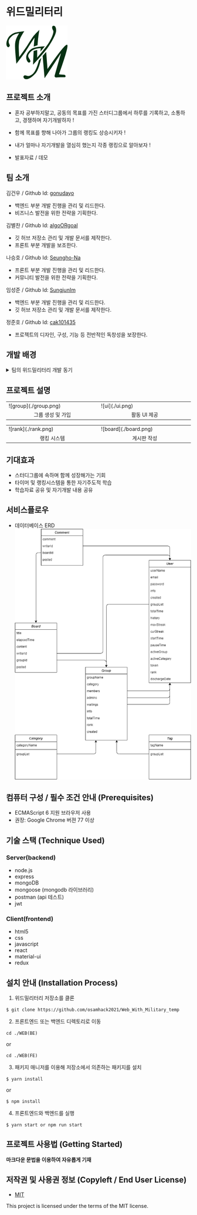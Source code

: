 # 위드밀리터리

![Logo](./Logo.png)

## 프로젝트 소개

- 혼자 공부하지말고, 공동의 목표를 가진 스터디그룹에서
  하루를 기록하고, 소통하고, 경쟁하며 자기개발하자 !
- 함께 목표를 향해 나아가 그룹의 랭킹도 상승시키자 !
- 내가 얼마나 자기개발을 열심히 했는지 각종 랭킹으로 알아보자 !

- 발표자료 / 데모

## 팀 소개

김건우 / Github Id: [gonudayo](https://github.com/gonudayo)

- 백엔드 부분 개발 진행을 관리 및 리드한다.
- 비즈니스 발전을 위한 전략을 기획한다.

김별찬 / Github Id: [algoORgoal](https://github.com/algoORgoal)</summary>

- 깃 허브 저장소 관리 및 개발 문서를 제작한다.
- 프론트 부분 개발을 보조한다.

나승호 / Github Id: [Seungho-Na](https://github.com/Seungho-Na)

- 프론트 부분 개발 진행을 관리 및 리드한다.
- 커뮤니티 발전을 위한 전략을 기획한다.

임성준 / Github Id: [SungjunIm](https://github.com/SungjunIm)

- 백엔드 부분 개발 진행을 관리 및 리드한다.
- 깃 허브 저장소 관리 및 개발 문서를 제작한다.

정준호 / Github Id: [cak101435](https://github.com/cak101435)

- 프로젝트의 디자인, 구성, 기능 등 전반적인 독창성을 보장한다.

## 개발 배경

<details>
<summary>팀의 위드밀리터리 개발 동기</summary>
<br>
시간을 거슬러 올라가 훈련소 시절로 돌아가 본다. 대책 없이 군대에 갔다. 내가 선택해서 들어갔지만, 군대를 안 가고 사회에서 직장 생활하는 친구들, 대학생활하는 친구들을 보고 있자니 여기 갇혀있는 시간이 너무 아까워 1분 1초가 괴롭게 느껴졌다. 게다가 자유도 제약당하고, 하기 싫은 일을 강요당하니 속 깊은 곳부터 끓어오르는 불편함을 견딜 수가 없었다. 계속 원망만 했다. 동시에 억울하지 않기 위해 나름대로 합리화 방법을 강구했다. 18개월이라는 긴 기간 동안 원하는 바를 이룬다면, 덜 억울하지 않을까 해서.
대한민국에 태어난 건 선택이 아니었지만, 떠나지 않은 건 오로지 본인의 선택이다. 사회의 혜택을 받았고, 그에 대한 약속을 지키기 위해 군대에 왔다. 병역 특례나 공익을 받기 위한 노력을 하지 않은 것도 본인의 선택이었다. 그래서 군대에 왔다면, 허송세월 낭비할 게 아니라 공생할 방법을 찾아야 한다. 밖이라고 자유롭기만 할까 온갖 유혹에 자유롭지 못한 게 현실이다. 군대와 함께 내가 목표한 바를 해낸다. '위드 밀리터리'의 시작이었다.
약 9개월 전부터 매일매일 사지방에 내려가서 프로그래밍 공부를 하였다. 그러나 쉽게 무너지는 집중력과 금방 바닥나 버리는 의지 때문에 허탕치고 돌아오는 게 하루 이틀이 아니었다. 필요성을 온몸으로 느끼고 타당성 검토까지 끝난 마당에 온갖 핑계로 자기 합리화를 한다. 작심삼일, 냄비근성 등 상태 파악을 하며 자신을 질책해도, 돌아서면 변한 게 없다. 나도 그렇듯, 누구나 그렇다. 그러나 나는 달라졌다. 'solved.ac'를 이용하면서부터 지금까지의 노력이 수치화되어 시각적으로 볼 수 있었다. 돌아보면 열심히 했던 흔적이 남으니 매일매일 뿌듯할 수 있기 때문이다. 나중에는 최장 스트릭이라는 기능이 도입되었다. 이는 매일매일 끊기지 않고 얼마나 오래 하는지 기록하는 지표로, 깃허브 잔디심기와 같은 그래프랑 연계하여 더욱더 자기개발에 몰입할 수 있게 하였다. 운 좋게도 상위에 랭크 하게 되어, 유지하기 위해 물불 안 가리고 노력을 하고 있다. 나중에는 자기개발을 위해 공부하는 것인지, 최장 스트릭 및 공부 히스토리를 위하여 공부하는 것 인지 그 경계가 모호해진 순간이 왔다. 그러나 행위 자체로 의미 있다고 생각한다. 매일매일 무슨 일이 일어나더라도 끊기지 않고 자기개발 행위를 한다는 것이 큰 의미이다. 궤도에 올라선 순간 무한한 발전을 꿈꿀 수 있다. 삶이 끝없이 보람차면서, 동시에 하루하루 시간이 너무 빨리 가는 느낌이 들어, 하루가 지날 때마다 아쉬운 기분이 든다. 나는 군대에 있지만 이런 생각을 한다는 것이다. 시간이 흘러 전역하고 뒤돌아본다면 정말 알차고 뿌듯한 군 생활이었다고 말할 수 있다. 주특기를 잘하고, 일을 잘해서가 아니라, 군대에 와서도 나의 인생을 살았다는 것이다. 18개월 동안 군대와 함께였을 뿐이었지, 군대에 갇혀있던 게 아니었다. 그걸 실현 시키는 것이 '위드 밀리터리'가 되기를 바란다.
solved.ac는 프로그래밍에 국한되어 있기 때문에 여러 가지 아쉬운 점이 많다. 위드 밀리터리는 solved.ac 개선판이 아니다. solved.ac 사용 경험을 토대로 만든 상위 차원의 서비스가 될 것이다. 혼자서 하면 힘들 수 있다. 그래서 그룹 시스템을 도입했다. 친구랑 헬스장을 다니면 서로 이끌며 꾸준히 다닐 수 있는 원리와 같다. 게다가 타인에게 도움을 받거나 줄 수 있다면 자기개발의 효과는 더 극대화된다. 친구들이랑, 동기들이랑, 분대원들이랑, 중대원들이랑, 타 부대원들이랑, 공부 분야, 목표, 관심사 등이 같은 사람들이랑 다양한 그룹을 형성할 수 있다. 각자 사정이 다른 만큼 그 사정에 맞춰 개인화하여 공부할 수 있도록 하는 것이다. 더 이상의 핑계는 없을 것 이다. 시작만 하면 이룰 수 있다.
</details>

## 프로젝트 설명

<table>
    <tr>
        <td width="30%">
            ![group](./group.png)
        </td>
        <td width="30%">
            ![ui](./ui.png)
        </td>
    </tr>
    <tr>
        <td align="center">
            <a>그룹 생성 및 가입</a>
        </td>
        <td align="center">
            <a>활동 UI 제공</a>
        </td>
    </tr>
</table>
<table>
    <tr>
        <td width="30%">
            ![rank](./rank.png)
        </td>
        <td width="30%">
            ![board](./board.png)
        </td>
    </tr>
    <tr>
        <td align="center">
            <a>랭킹 시스템</a>
        </td>
        <td align="center">
            <a>게시판 작성</a>
        </td>
    </tr>
</table>

## 기대효과

- 스터디그룹에 속하며 함께 성장해가는 기회
- 타이머 및 랭킹시스템을 통한 자기주도적 학습
- 학습자료 공유 및 자기개발 내용 공유

## 서비스플로우

- 데이터베이스 ERD
  ![ERD](./ERD.png)

## 컴퓨터 구성 / 필수 조건 안내 (Prerequisites)

- ECMAScript 6 지원 브라우저 사용
- 권장: Google Chrome 버젼 77 이상

## 기술 스택 (Technique Used)

### Server(backend)

- node.js
- express
- mongoDB
- mongoose (mongodb 라이브러리)
- postman (api 테스트)
- jwt

### Client(frontend)

- html5
- css
- javascript
- react
- material-ui
- redux

## 설치 안내 (Installation Process)

1. 위드밀리터리 저장소를 클론

```
$ git clone https://github.com/osamhack2021/Web_With_Military_temp
```

2. 프론트엔드 또는 백엔드 디렉토리로 이동

```
cd ./WEB(BE)
```

or

```
cd ./WEB(FE)
```

3. 패키지 매니저를 이용해 저장소에서 의존하는 패키지를 설치

```
$ yarn install
```

or

```
$ npm install
```

4. 프론트엔드와 백엔드를 실행

```
$ yarn start or npm run start
```

## 프로젝트 사용법 (Getting Started)

**마크다운 문법을 이용하여 자유롭게 기재**

## 저작권 및 사용권 정보 (Copyleft / End User License)

- [MIT](https://github.com/osamhack2021/Web_With_Military_temp/blob/master/LICENSE)

This project is licensed under the terms of the MIT license.

